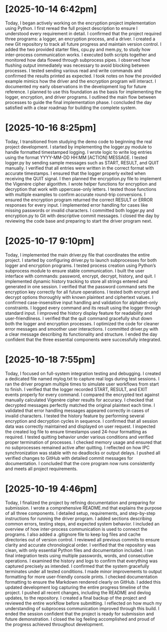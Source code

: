 # [2025-10-14 6:42pm]
Today, I began actively working on the encryption project implementation using Python.
I first reread the full project description to ensure I understood every requirement in detail.
I confirmed that the project required three programs: a logger, an encryption process, and a driver.
I created a new Git repository to track all future progress and maintain version control.
I added the two provided starter files, cpu.py and mem.py, to study how inter-process communication works.
I executed both scripts together and monitored how data flowed through subprocess pipes.
I observed how flushing output immediately was necessary to avoid blocking between processes.
I tested sending various read and write commands and confirmed the results printed as expected.
I took notes on how the provided example mimics how the driver and the encryption program will interact.
I documented my early observations in the development log for future reference.
I planned to use this foundation as the basis for implementing the logger, encryption, and driver programs.
I outlined the main flow between processes to guide the final implementation phase.
I concluded the day satisfied with a clear roadmap for building the complete system.

# [2025-10-16 8:25pm]
Today, I transitioned from studying the demo code to beginning the real project development.
I started by implementing the logger.py module to handle formatted timestamped logging.
I wrote logic to write log entries using the format YYYY-MM-DD HH:MM [ACTION] MESSAGE.
I tested logger.py by sending sample messages such as START, RESULT, and QUIT manually.
I verified that all entries were written in the correct format with accurate timestamps.
I ensured that the logger properly exited when receiving the QUIT signal.
I then planned the encryption.py file to implement the Vigenère cipher algorithm.
I wrote helper functions for encryption and decryption that work with uppercase-only letters.
I tested those functions with multiple examples to confirm accurate round-trip conversions.
I ensured the encryption program returned the correct RESULT or ERROR responses for every input.
I implemented error handling for cases like missing passwords or invalid characters.
I committed both logger.py and encryption.py to Git with descriptive commit messages.
I closed the day by reviewing the code base and preparing to start the driver program next.

# [2025-10-17 9:10pm]
Today, I implemented the main driver.py file that coordinates the entire project.
I started by configuring driver.py to launch subprocesses for both logger and encryption programs.
I tested process creation using Python’s subprocess module to ensure stable communication.
I built the user interface with commands: password, encrypt, decrypt, history, and quit.
I implemented dynamic history tracking to store all strings entered and generated in one session.
I verified that the password command sets the encryption key correctly for all future operations.
I tested both encrypt and decrypt options thoroughly with known plaintext and ciphertext values.
I confirmed case-insensitive input handling and validation for alphabet-only constraints.
I logged every command and its result using the logger through standard input.
I improved the history display feature for readability and user-friendliness.
I verified that the quit command gracefully shut down both the logger and encryption processes.
I optimized the code for cleaner error messages and smoother user interactions.
I committed driver.py with a clear message describing its functionality and structure.
I ended the day confident that the three essential components were successfully integrated.

# [2025-10-18 7:55pm]
Today, I focused on full-system integration testing and debugging.
I created a dedicated file named mylog.txt to capture real logs during test sessions.
I ran the driver program multiple times to simulate user workflows from start to finish.
I verified that the logger recorded START, RESULT, and EXIT events properly for every command.
I compared the encrypted text against manually calculated Vigenère cipher results for accuracy.
I checked that decrypted messages perfectly matched the original plaintext each time.
I validated that error handling messages appeared correctly in cases of invalid characters.
I tested the history feature by performing several encryption and decryption cycles in sequence.
I confirmed that all session data was correctly maintained and displayed on user request.
I inspected the created log file to ensure timestamps used 24-hour formatting as required.
I tested quitting behavior under various conditions and verified proper termination of processes.
I checked memory usage and ensured that no subprocesses remained active after quitting.
I reflected on how IPC synchronization was stable with no deadlocks or output delays.
I pushed all verified changes to GitHub with detailed commit messages for documentation.
I concluded that the core program now runs consistently and meets all project requirements.

# [2025-10-19 4:46pm]
Today, I finalized the project by refining documentation and preparing for submission.
I wrote a comprehensive README.md that explains the purpose of all three components.
I detailed setup, requirements, and step-by-step instructions for running the driver program.
I added sections describing common errors, testing steps, and expected system behavior.
I included an overview of how inter-process communication is used to connect the programs.
I also added a .gitignore file to keep log files and cache directories out of version control.
I reviewed all previous commits to ensure clarity and accurate chronological order.
I verified that the repository was clean, with only essential Python files and documentation included.
I ran final integration tests using multiple passwords, words, and consecutive operations.
I examined the history and logs to confirm that everything was captured precisely as intended.
I confirmed that the system gracefully terminates under all tested conditions.
I made minor improvements to output formatting for more user-friendly console prints.
I checked documentation formatting to ensure the Markdown rendered clearly on GitHub.
I added this updated development log capturing the entire progress timeline of the project.
I pushed all recent changes, including the README and devlog updates, to the repository.
I created a final backup of the project and reviewed the entire workflow before submitting.
I reflected on how much my understanding of subprocess communication improved through this build.
I ended the session confident that the project is ready for submission and future demonstration.
I closed the log feeling accomplished and proud of the progress achieved throughout development.